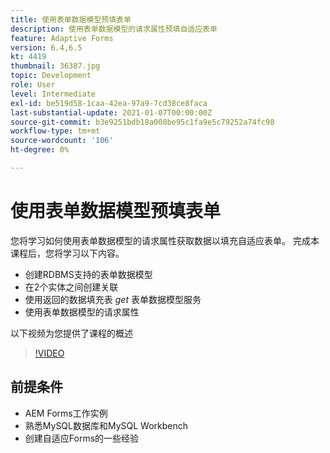 ```yaml
---
title: 使用表单数据模型预填表单
description: 使用表单数据模型的请求属性预填自适应表单
feature: Adaptive Forms
version: 6.4,6.5
kt: 4419
thumbnail: 36387.jpg
topic: Development
role: User
level: Intermediate
exl-id: be519d58-1caa-42ea-97a9-7cd38ce8faca
last-substantial-update: 2021-01-07T00:00:00Z
source-git-commit: b3e9251bdb18a008be95c1fa9e5c79252a74fc98
workflow-type: tm+mt
source-wordcount: '106'
ht-degree: 0%

---
```


# 使用表单数据模型预填表单

您将学习如何使用表单数据模型的请求属性获取数据以填充自适应表单。
完成本课程后，您将学习以下内容。

* 创建RDBMS支持的表单数据模型
* 在2个实体之间创建关联
* 使用返回的数据填充表 _get_ 表单数据模型服务
* 使用表单数据模型的请求属性

以下视频为您提供了课程的概述
>[!VIDEO](https://video.tv.adobe.com/v/36387?quality=12&learn=on)

## 前提条件

* AEM Forms工作实例
* 熟悉MySQL数据库和MySQL Workbench
* 创建自适应Forms的一些经验
